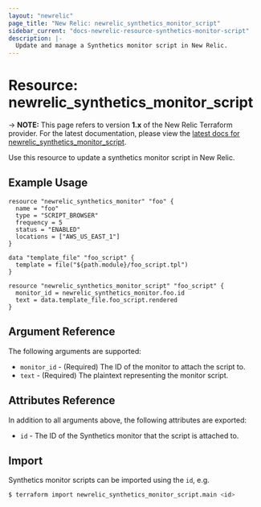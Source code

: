 ```yaml
---
layout: "newrelic"
page_title: "New Relic: newrelic_synthetics_monitor_script"
sidebar_current: "docs-newrelic-resource-synthetics-monitor-script"
description: |-
  Update and manage a Synthetics monitor script in New Relic.
---
```


# Resource: newrelic\_synthetics\_monitor\_script

-> **NOTE:** This page refers to version **1.x** of the New Relic Terraform provider. For the latest documentation, please view the [latest docs for newrelic_synthetics_monitor_script](/docs/providers/newrelic/r/synthetics_monitor_script.html).

Use this resource to update a synthetics monitor script in New Relic.

## Example Usage

```hcl
resource "newrelic_synthetics_monitor" "foo" {
  name = "foo"
  type = "SCRIPT_BROWSER"
  frequency = 5
  status = "ENABLED"
  locations = ["AWS_US_EAST_1"]
}

data "template_file" "foo_script" {
  template = file("${path.module}/foo_script.tpl")
}

resource "newrelic_synthetics_monitor_script" "foo_script" {
  monitor_id = newrelic_synthetics_monitor.foo.id
  text = data.template_file.foo_script.rendered
}
```

## Argument Reference

The following arguments are supported:

  * `monitor_id` - (Required) The ID of the monitor to attach the script to.
  * `text` - (Required) The plaintext representing the monitor script.

## Attributes Reference

In addition to all arguments above, the following attributes are exported:

  * `id` - The ID of the Synthetics monitor that the script is attached to.

## Import

Synthetics monitor scripts can be imported using the `id`, e.g.

```bash
$ terraform import newrelic_synthetics_monitor_script.main <id>
```
